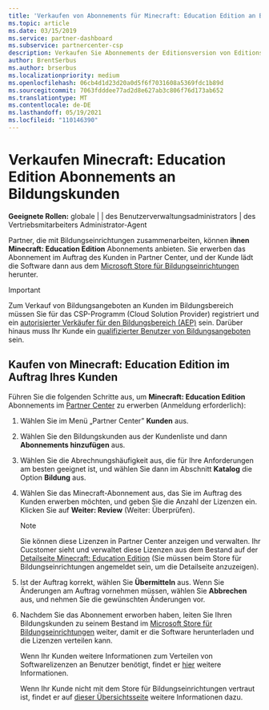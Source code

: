 ```yaml
---
title: 'Verkaufen von Abonnements für Minecraft: Education Edition an Bildungseinrichtungen'
ms.topic: article
ms.date: 03/15/2019
ms.service: partner-dashboard
ms.subservice: partnercenter-csp
description: Verkaufen Sie Abonnements der Editionsversion von Editions für Bildungseinrichtungen an qualifizierte Education-Kunden, die sie dann aus dem Microsoft Education Store herunterladen können.
author: BrentSerbus
ms.author: brserbus
ms.localizationpriority: medium
ms.openlocfilehash: 06cb4d1d23d20a0d5f6f7031608a5369fdc1b89d
ms.sourcegitcommit: 7063fdddee77ad2d8e627ab3c806f76d173ab652
ms.translationtype: MT
ms.contentlocale: de-DE
ms.lasthandoff: 05/19/2021
ms.locfileid: "110146390"
---
```

# <a name="sell-minecraft-education-edition-subscriptions-to-education-customers"></a>Verkaufen Minecraft: Education Edition Abonnements an Bildungskunden

**Geeignete Rollen:** globale | | des Benutzerverwaltungsadministrators | des Vertriebsmitarbeiters Administrator-Agent

Partner, die mit Bildungseinrichtungen zusammenarbeiten, können **ihnen Minecraft: Education Edition** Abonnements anbieten. Sie erwerben das Abonnement im Auftrag des Kunden in Partner Center, und der Kunde lädt die Software dann aus dem [Microsoft Store für Bildungseinrichtungen](https://educationstore.microsoft.com) herunter. 

>[!IMPORTANT]
>Zum Verkauf von Bildungsangeboten an Kunden im Bildungsbereich müssen Sie für das CSP-Programm (Cloud Solution Provider) registriert und ein [autorisierter Verkäufer für den Bildungsbereich (AEP)](https://www.mepn.com) sein. Darüber hinaus muss Ihr Kunde ein [qualifizierter Benutzer von Bildungsangeboten](https://www.microsoftvolumelicensing.com/DocumentSearch.aspx?Mode=3&DocumentTypeId=7) sein.  

 
## <a name="buy-minecraft-education-edition-on-behalf-of-your-customer"></a>Kaufen **von Minecraft: Education Edition** im Auftrag Ihres Kunden

Führen Sie die folgenden Schritte aus, um **Minecraft: Education Edition** Abonnements im [Partner Center](https://partnercenter.microsoft.com/pcv/dashboard/overview
) zu erwerben (Anmeldung erforderlich):

  1.  Wählen Sie im Menü „Partner Center” **Kunden** aus.
  
  2.  Wählen Sie den Bildungskunden aus der Kundenliste und dann **Abonnements hinzufügen** aus.
  
  3.  Wählen Sie die Abrechnungshäufigkeit aus, die für Ihre Anforderungen am besten geeignet ist, und wählen Sie dann im Abschnitt **Katalog** die Option **Bildung** aus.

  4.  Wählen Sie das Minecraft-Abonnement aus, das Sie im Auftrag des Kunden erwerben möchten, und geben Sie die Anzahl der Lizenzen ein. Klicken Sie auf **Weiter: Review** (Weiter: Überprüfen).

      >[!NOTE]
      >Sie können diese Lizenzen in Partner Center anzeigen und verwalten. Ihr Cucstomer sieht und verwaltet diese Lizenzen aus dem Bestand auf der [Detailseite Minecraft: Education Edition](https://educationstore.microsoft.com/store/details/minecraft-education-edition/9nblggh4r2r6) (Sie müssen beim Store für Bildungseinrichtungen angemeldet sein, um die Detailseite anzuzeigen). 

  5.  Ist der Auftrag korrekt, wählen Sie **Übermitteln** aus. Wenn Sie Änderungen am Auftrag vornehmen müssen, wählen Sie **Abbrechen** aus, und nehmen Sie die gewünschten Änderungen vor.   

  6.  Nachdem Sie das Abonnement erworben haben, leiten Sie Ihren Bildungskunden zu seinem Bestand im [Microsoft Store für Bildungseinrichtungen](https://educationstore.microsoft.com) weiter, damit er die Software herunterladen und die Lizenzen verteilen kann.

      Wenn Ihr Kunden weitere Informationen zum Verteilen von Softwarelizenzen an Benutzer benötigt, findet er [hier](/education/windows/school-get-minecraft#distribute-minecraft) weitere Informationen.  
  
      Wenn Ihr Kunde nicht mit dem Store für Bildungseinrichtungen vertraut ist, findet er auf [dieser Übersichtsseite](/microsoft-store/windows-store-for-business-overview) weitere Informationen dazu.  

